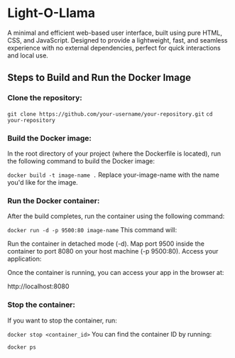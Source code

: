 # Light-O-Llama
A minimal and efficient web-based user interface, built using pure HTML, CSS, and JavaScript. Designed to provide a lightweight, fast, and seamless experience with no external dependencies, perfect for quick interactions and local use.


## Steps to Build and Run the Docker Image
### Clone the repository:

```git clone https://github.com/your-username/your-repository.git```
```cd your-repository```

### Build the Docker image:

In the root directory of your project (where the Dockerfile is located), run the following command to build the Docker image:

```docker build -t image-name .```
Replace your-image-name with the name you'd like for the image.

### Run the Docker container:

After the build completes, run the container using the following command:

```docker run -d -p 9500:80 image-name```
This command will:

Run the container in detached mode (-d).
Map port 9500 inside the container to port 8080 on your host machine (-p 9500:80).
Access your application:

Once the container is running, you can access your app in the browser at:

http://localhost:8080

### Stop the container:

If you want to stop the container, run:

```docker stop <container_id>```
You can find the container ID by running:

```docker ps```
